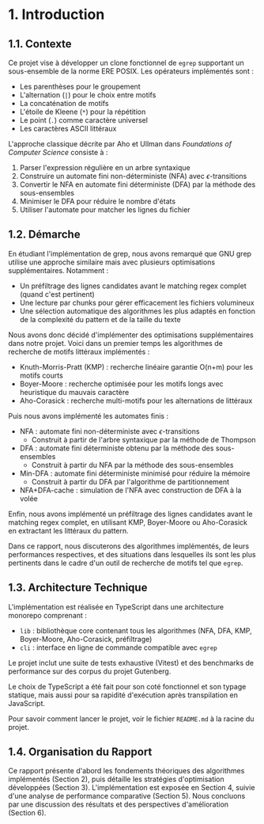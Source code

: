 # 1. Introduction

## 1.1. Contexte

Ce projet vise à développer un clone fonctionnel de `egrep` supportant un sous-ensemble de la norme ERE POSIX. Les opérateurs implémentés sont :

- Les parenthèses pour le groupement
- L'alternation (`|`) pour le choix entre motifs
- La concaténation de motifs
- L'étoile de Kleene (`*`) pour la répétition
- Le point (`.`) comme caractère universel
- Les caractères ASCII littéraux

L'approche classique décrite par Aho et Ullman dans *Foundations of Computer Science* consiste à :

1. Parser l'expression régulière en un arbre syntaxique
2. Construire un automate fini non-déterministe (NFA) avec $\epsilon$-transitions
3. Convertir le NFA en automate fini déterministe (DFA) par la méthode des sous-ensembles
4. Minimiser le DFA pour réduire le nombre d'états
5. Utiliser l'automate pour matcher les lignes du fichier

## 1.2. Démarche

En étudiant l'implémentation de grep, nous avons remarqué que GNU grep utilise une approche similaire mais avec plusieurs optimisations supplémentaires.
Notamment :

- Un préfiltrage des lignes candidates avant le matching regex complet (quand c'est pertinent)
- Une lecture par chunks pour gérer efficacement les fichiers volumineux
- Une sélection automatique des algorithmes les plus adaptés en fonction de la complexité du pattern et de la taille du texte

Nous avons donc décidé d'implémenter des optimisations supplémentaires dans notre projet. Voici dans un premier temps les algorithmes de recherche de motifs littéraux implémentés :

- Knuth-Morris-Pratt (KMP) : recherche linéaire garantie O(n+m) pour les motifs courts
- Boyer-Moore : recherche optimisée pour les motifs longs avec heuristique du mauvais caractère
- Aho-Corasick : recherche multi-motifs pour les alternations de littéraux

Puis nous avons implémenté les automates finis :

- NFA : automate fini non-déterministe avec $\epsilon$-transitions
   - Construit à partir de l'arbre syntaxique par la méthode de Thompson
- DFA : automate fini déterministe obtenu par la méthode des sous-ensembles
   - Construit à partir du NFA par la méthode des sous-ensembles
- Min-DFA : automate fini déterministe minimisé pour réduire la mémoire
   - Construit à partir du DFA par l'algorithme de partitionnement
- NFA+DFA-cache : simulation de l'NFA avec construction de DFA à la volée

Enfin, nous avons implémenté un préfiltrage des lignes candidates avant le matching regex complet, en utilisant KMP, Boyer-Moore ou Aho-Corasick en extractant les littéraux du pattern.

Dans ce rapport, nous discuterons des algorithmes implémentés, de leurs performances respectives, et des situations dans lesquelles ils sont les plus pertinents dans le cadre d'un outil de recherche de motifs tel que `egrep`.

## 1.3. Architecture Technique

L'implémentation est réalisée en TypeScript dans une architecture monorepo comprenant :

- `lib` : bibliothèque core contenant tous les algorithmes (NFA, DFA, KMP, Boyer-Moore, Aho-Corasick, préfiltrage)
- `cli` : interface en ligne de commande compatible avec `egrep`

Le projet inclut une suite de tests exhaustive (Vitest) et des benchmarks de performance sur des corpus du projet Gutenberg.

Le choix de TypeScript a été fait pour son coté fonctionnel et son typage statique, mais aussi pour sa rapidité d'exécution après transpilation en JavaScript.

Pour savoir comment lancer le projet, voir le fichier `README.md` à la racine du projet.

## 1.4. Organisation du Rapport

Ce rapport présente d'abord les fondements théoriques des algorithmes implémentés (Section 2), puis détaille les stratégies d'optimisation développées (Section 3). L'implémentation est exposée en Section 4, suivie d'une analyse de performance comparative (Section 5). Nous concluons par une discussion des résultats et des perspectives d'amélioration (Section 6).
